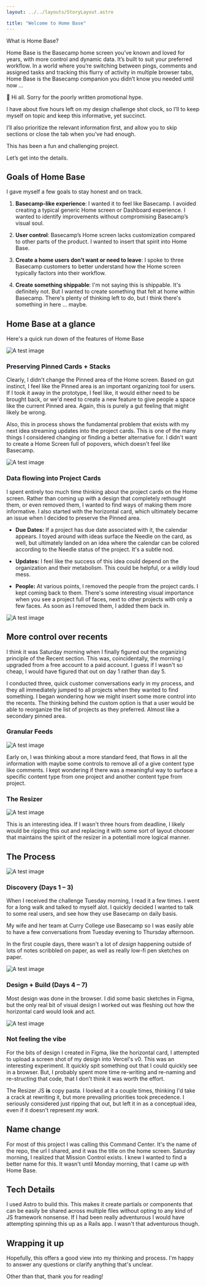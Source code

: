 ```yaml
---
layout: ../../layouts/StoryLayout.astro

title: "Welcome to Home Base"
---
```


What is Home Base?

Home Base is the Basecamp home screen you’ve known and loved for years, with more control and dynamic data. It’s built to suit your preferred workflow. In a world where you’re switching between pings, comments and assigned tasks and tracking this flurry of activity in multiple browser tabs, Home Base is the Basecamp companion you didn’t know you needed until now ...

👋 Hi all. Sorry for the poorly written promotional hype.

I have about five hours left on my design challenge shot clock, so I’ll to keep myself on topic and keep this informative, yet succinct.

I’ll also prioritize the relevant information first, and allow you to skip sections or close the tab when you’ve had enough.

This has been a fun and challenging project.

Let’s get into the details.

## Goals of Home Base

I gave myself a few goals to stay honest and on track.

1. **Basecamp-like experience**: I wanted it to feel like Basecamp. I avoided creating a typical generic Home screen or Dashboard experience. I wanted to identify improvements without compromising Basecamp’s visual soul.

2. **User control**: Basecamp’s Home screen lacks customization compared to other parts of the product. I wanted to insert that spirit into Home Base.

3. **Create a home users don’t want or need to leave**: I spoke to three Basecamp customers to better understand how the Home screen typically factors into their workflow.

4. **Create something shippable**: I'm not saying this is shippable. It's definitely not. But I wanted to create something that felt at home within Basecamp. There's plenty of thinking left to do, but I think there's something in here ... maybe.

## Home Base at a glance

Here's a quick run down of the features of Home Base

![ A test image](../../images/dumb-decision.png)

### Preserving Pinned Cards + Stacks

Clearly, I didn't change the Pinned area of the Home screen. Based on gut instinct, I feel like the Pinned area is an important organizing tool for users. If I took it away in the prototype, I feel like, it would either need to be brought back, or we'd need to create a new feature to give people a space like the current Pinned area. Again, this is purely a gut feeling that might likely be wrong.

Also, this in process shows the fundamental problem that exists with my next idea streaming updates into the project cards. This is one of the many things I considered changing or finding a better alternative for. I didn't want to create a Home Screen full of popovers, which doesn't feel like Basecamp.

![ A test image](../../images/dynamic-card.png)

### Data flowing into Project Cards

I spent entirely too much time thinking about the project cards on the Home screen. Rather than coming up with a design that completely rethought them, or even removed them, I wanted to find ways of making them more informative. I also started with the horizontal card, which ultimately became an issue when I decided to preserve the Pinned area.

- **Due Dates:** If a project has due date associated with it, the calendar appears. I toyed around with ideas surface the Needle on the card, as well, but ultimately landed on an idea where the calendar can be colored according to the Needle status of the project. It's a subtle nod.

- **Updates:** I feel like the success of this idea could depend on the organization and their metabolism. This could be helpful, or a wildly loud mess.

- **People:** At various points, I removed the people from the project cards. I kept coming back to them. There's some interesting visual importance when you see a project full of faces, next to other projects with only a few faces. As soon as I removed them, I added them back in.

![ A test image](../../images/recent-control.png)

## More control over recents

I think it was Saturday morning when I finally figured out the organizing principle of the Recent section. This was, coincidentally, the morning I upgraded from a free account to a paid account. I guess if I wasn't so cheap, I would have figured that out on day 1 rather than day 5.

I conducted three, quick customer conversations early in my process, and they all immediately jumped to all projects when they wanted to find something. I began wondering how we might insert some more control into the recents. The thinking behind the custom option is that a user would be able to reorganize the list of projects as they preferred. Almost like a secondary pinned area.

### Granular Feeds

![ A test image](../../images/feed.png)

Early on, I was thinking about a more standard feed, that flows in all the information with maybe some controls to remove all of a give content type like comments. I kept wondering if there was a meaningful way to surface a specific content type from one project and another content type from project.

### The Resizer

![ A test image](../../images/resizer.png)

This is an interesting idea. If I wasn't three hours from deadline, I likely would be ripping this out and replacing it with some sort of layout chooser that maintains the spirit of the resizer in a potentiall more logical manner.

## The Process

![ A test image](../../images/challenge-with-notes.png)

### Discovery (Days 1 – 3)

When I received the challenge Tuesday morning, I read it a few times. I went for a long walk and talked to myself alot. I quickly decided I wanted to talk to some real users, and see how they use Basecamp on daily basis.

My wife and her team at Curry College use Basecamp so I was easily able to have a few conversations from Tuesday evening to Thursday afternoon.

In the first couple days, there wasn't a lot of _design_ happening outside of lots of notes scribbled on paper, as well as really low-fi pen sketches on paper.

![ A test image](../../images/sketches-notes.png)

### Design + Build (Days 4 – 7)

Most design was done in the browser. I did some basic sketches in Figma, but the only real bit of visual design I worked out was fleshing out how the horizontal card would look and act.

![ A test image](../../images/horizontal-card.png)

### Not feeling the vibe

For the bits of design I created in Figma, like the horizontal card, I attempted to upload a screen shot of my design into Vercel's v0. This was an interesting experiment. It quickly spit something out that I could quickly see in a browser. But, I probably spent more time re-writing and re-naming and re-structing that code, that I don't think it was worth the effort.

The Resizer JS **is** copy pasta. I looked at it a couple times, thinking I'd take a crack at rewriting it, but more prevailing priorities took precedence. I seriously considered just ripping that out, but left it in as a conceptual idea, even if it doesn't represent _my work_.

## Name change

For most of this project I was calling this Command Center. It's the name of the repo, the url I shared, and it was the title on the home screen. Saturday morning, I realized that Mission Control exists. I knew I wanted to find a better name for this. It wasn't until Monday morning, that I came up with Home Base.

## Tech Details

I used Astro to build this. This makes it create partials or components that can be easily be shared across multiple files without opting to any kind of JS framework nonsense. If I had been really adventurous I would have attempting spinning this up as a Rails app. I wasn't that adventurous though.

## Wrapping it up

Hopefully, this offers a good view into my thinking and process. I'm happy to answer any questions or clarify anything that's unclear.

Other than that, thank you for reading!
